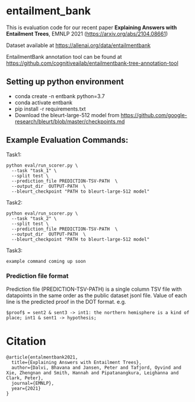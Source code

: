 # entailment_bank

This is evaluation code for our recent paper **Explaining Answers with Entailment Trees**, EMNLP 2021 (https://arxiv.org/abs/2104.08661) 

Dataset available at https://allenai.org/data/entailmentbank

EntailmentBank annotation tool can be found at https://github.com/cognitiveailab/entailmentbank-tree-annotation-tool

## Setting up python environment
* conda create -n entbank python=3.7
* conda activate entbank
* pip install -r requirements.txt
* Download the bleurt-large-512 model from https://github.com/google-research/bleurt/blob/master/checkpoints.md

## Example Evaluation Commands:

Task1:

```
python eval/run_scorer.py \
  --task "task_1" \
  --split test \
  --prediction_file PREDICTION-TSV-PATH  \
  --output_dir  OUTPUT-PATH  \
  --bleurt_checkpoint "PATH to bleurt-large-512 model"
```

Task2:
```
python eval/run_scorer.py \
  --task "task_2" \
  --split test \
  --prediction_file PREDICTION-TSV-PATH  \
  --output_dir  OUTPUT-PATH  \
  --bleurt_checkpoint "PATH to bleurt-large-512 model" 
```

Task3:
```
example command coming up soon
```

### Prediction file format ###
Prediction file (PREDICTION-TSV-PATH) is a single column TSV file with datapoints in the same order as the public dataset jsonl file. Value of each line is the predicted proof in the DOT format.
e.g.
```
$proof$ = sent2 & sent3 -> int1: the northern hemisphere is a kind of place; int1 & sent1 -> hypothesis;
```

# Citation
```
@article{entalmentbank2021,
  title={Explaining Answers with Entailment Trees},
  author={Dalvi, Bhavana and Jansen, Peter and Tafjord, Oyvind and Xie, Zhengnan and Smith, Hannah and Pipatanangkura, Leighanna and Clark, Peter},
  journal={EMNLP},
  year={2021}
}
```

